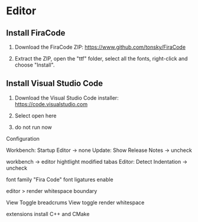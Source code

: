 # Editor

## Install FiraCode

1. Download the FiraCode ZIP: https://www.github.com/tonsky/FiraCode

1. Extract the ZIP, open the "ttf" folder, select all the fonts, right-click and choose "Install".

## Install Visual Studio Code

1. Download the Visual Studio Code installer: https://code.visualstudio.com

2. Select open here 

3. do not run now

Configuration

Workbench: Startup Editor -> none
Update: Show Release Notes -> uncheck

workbench -> editor hightlight modified tabas
Editor: Detect Indentation -> uncheck

font family "Fira Code"
font ligatures enable

editor > render whitespace boundary

View Toggle breadcrums
View toggle render whitespace

extensions install C++ and CMake
